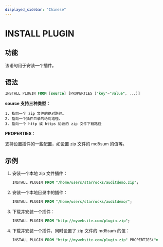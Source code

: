 ```yaml
---
displayed_sidebar: "Chinese"
---
```


# INSTALL PLUGIN

## 功能

该语句用于安装一个插件。

## 语法

```sql
INSTALL PLUGIN FROM [source] [PROPERTIES ("key"="value", ...)]
```

**source 支持三种类型：**

```plain text
1. 指向一个 zip 文件的绝对路径。
2. 指向一个插件目录的绝对路径。
3. 指向一个 http 或 https 协议的 zip 文件下载路径
```

**PROPERTIES：**

支持设置插件的一些配置，如设置 zip 文件的 md5sum 的值等。

## 示例

1. 安装一个本地 zip 文件插件：

    ```sql
    INSTALL PLUGIN FROM "/home/users/starrocks/auditdemo.zip";
    ```

2. 安装一个本地目录中的插件：

    ```sql
    INSTALL PLUGIN FROM "/home/users/starrocks/auditdemo/";
    ```

3. 下载并安装一个插件：

    ```sql
    INSTALL PLUGIN FROM "http://mywebsite.com/plugin.zip";
    ```

4. 下载并安装一个插件，同时设置了 zip 文件的 md5sum 的值：

    ```sql
    INSTALL PLUGIN FROM "http://mywebsite.com/plugin.zip" PROPERTIES("md5sum" = "73877f6029216f4314d712086a146570");
    ```
